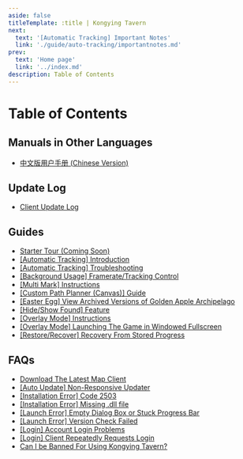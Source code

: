 ```yaml
---
aside: false
titleTemplate: :title | Kongying Tavern
next:
  text: '[Automatic Tracking] Important Notes'
  link: './guide/auto-tracking/importantnotes.md'
prev:
  text: 'Home page'
  link: '../index.md'
description: Table of Contents
---
```


[文：【目录】客户端使用手册]: # 'https://support.qq.com/products/321980/faqs-more/?id=94938'

# Table of Contents

## **Manuals in Other Languages**

- [中文版用户手册 (Chinese Version)](https://support.qq.com/products/321980/faqs/94938)

## **Update Log**

- [Client Update Log](https://discord.gg/SWz6RTWNkm)

## **Guides**

- [Starter Tour (Coming Soon)](#)
- [[Automatic Tracking] Introduction](./guide/auto-tracking/importantnotes.md)
- [[Automatic Tracking] Troubleshooting](./guide/auto-tracking/troubleshoot.md)
- [[Background Usage] Framerate/Tracking Control](./guide/bg/bgfrate.md)
- [[Multi Mark] Instructions](./guide/batch-selection/instructions.md)
- [[Custom Path Planner (Canvas)] Guide](./guide/canvas/guide.md)
- [[Easter Egg] View Archived Versions of Golden Apple Archipelago](./guide/easter-egg/view.md)
- [[Hide/Show Found] Feature](./guide/hide-show-done/hidedoneshowdone.md)
- [[Overlay Mode] Instructions](./guide/overlay-mode/instructions.md)
- [[Overlay Mode] Launching The Game in Windowed Fullscreen](./guide/overlay-mode/fullscreen-windowed/launching.md)
- [[Restore/Recover] Recovery From Stored Progress](./guide/restore-recover/progress.md)

## **FAQs**

- [Download The Latest Map Client](../download-client.md)
- [[Auto Update] Non-Responsive Updater](./faq/autoupdate/updater.md)
- [[Installation Error] Code 2503](./faq/instlerror/code2503.md)
- [[Installation Error] Missing .dll file](./faq/instlerror/missingdll.md)
- [[Launch Error] Empty Dialog Box or Stuck Progress Bar](./faq/launcherror/emptydialog.md)
- [[Launch Error] Version Check Failed](./faq/launcherror/versioncheck.md)
- [[Login] Account Login Problems](./faq/login/accountlogin.md)
- [[Login] Client Repeatedly Requests Login](./faq/login/clientrepeatedly.md)
- [Can I be Banned For Using Kongying Tavern?](./faq/accountsafety/acntban.md)
